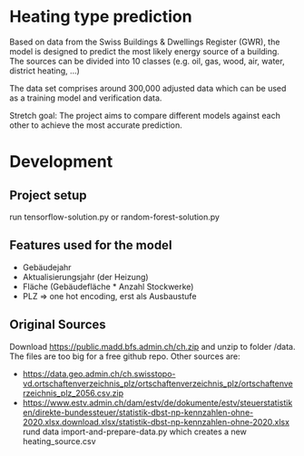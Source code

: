 # Heating type prediction
Based on data from the Swiss Buildings & Dwellings Register (GWR), the model is designed to predict the most likely energy source of a building. The sources can be divided into 10 classes (e.g. oil, gas, wood, air, water, district heating, ...)

The data set comprises around 300,000 adjusted data which can be used as a training model and verification data.

Stretch goal: The project aims to compare different models against each other to achieve the most accurate prediction.

# Development
## Project setup
run tensorflow-solution.py or random-forest-solution.py

## Features used for the model
* Gebäudejahr
* Aktualisierungsjahr (der Heizung)
* Fläche (Gebäudefläche * Anzahl Stockwerke)
* PLZ => one hot encoding, erst als Ausbaustufe

## Original Sources
Download https://public.madd.bfs.admin.ch/ch.zip and unzip to folder /data. The files are too big for a free github repo.
Other sources are:
- https://data.geo.admin.ch/ch.swisstopo-vd.ortschaftenverzeichnis_plz/ortschaftenverzeichnis_plz/ortschaftenverzeichnis_plz_2056.csv.zip
- https://www.estv.admin.ch/dam/estv/de/dokumente/estv/steuerstatistiken/direkte-bundessteuer/statistik-dbst-np-kennzahlen-ohne-2020.xlsx.download.xlsx/statistik-dbst-np-kennzahlen-ohne-2020.xlsx
rund data import-and-prepare-data.py which creates a new heating_source.csv


